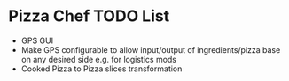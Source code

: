 # Pizza Chef TODO List
- GPS GUI
- Make GPS configurable to allow input/output of ingredients/pizza base on any desired side e.g. for logistics mods
- Cooked Pizza to Pizza slices transformation